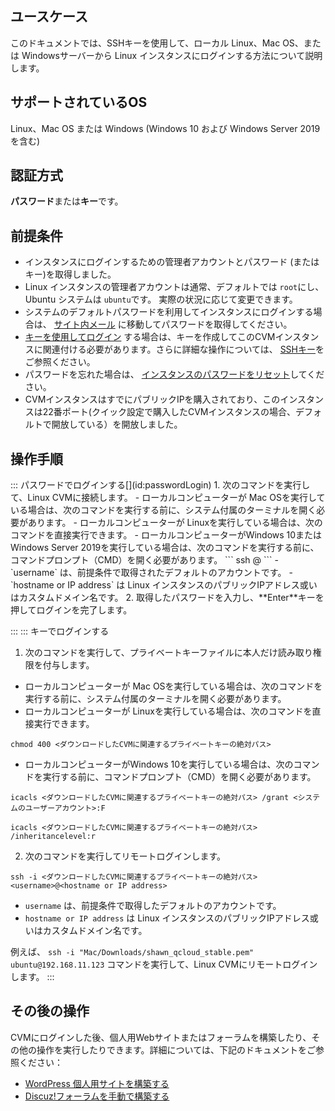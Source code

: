 ## ユースケース
このドキュメントでは、SSHキーを使用して、ローカル Linux、Mac OS、または Windowsサーバーから Linux インスタンスにログインする方法について説明します。

## サポートされているOS
Linux、Mac OS または Windows (Windows 10 および Windows Server 2019 を含む)

## 認証方式
**パスワード**または**キー**です。

## 前提条件
- インスタンスにログインするための管理者アカウントとパスワード (またはキー)を取得しました。
 - Linux インスタンスの管理者アカウントは通常、デフォルトでは `root`にし、Ubuntu システムは `ubuntu`です。 実際の状況に応じて変更できます。
 - システムのデフォルトパスワードを利用してインスタンスにログインする場合は、 [サイト内メール](https://console.cloud.tencent.com/message) に移動してパスワードを取得してください。
 - [キーを使用してログイン](#LoginWithKey) する場合は、キーを作成してこのCVMインスタンスに関連付ける必要があります。さらに詳細な操作については、 [SSHキー](https://intl.cloud.tencent.com/document/product/213/16691)をご参照ください。
 - パスワードを忘れた場合は、 [インスタンスのパスワードをリセット](https://intl.cloud.tencent.com/document/product/213/16566)してください。
- CVMインスタンスはすでにパブリックIPを購入されており、このインスタンスは22番ポート(クイック設定で購入したCVMインスタンスの場合、デフォルトで開放している）を開放しました。

## 操作手順
<dx-tabs>
::: パスワードでログインする[](id:passwordLogin)
1. 次のコマンドを実行して、Linux CVMに接続します。
<dx-alert infotype="explain" title="">
- ローカルコンピューターが Mac OSを実行している場合は、次のコマンドを実行する前に、システム付属のターミナルを開く必要があります。
- ローカルコンピューターが Linuxを実行している場合は、次のコマンドを直接実行できます。
- ローカルコンピューターがWindows 10またはWindows Server 2019を実行している場合は、次のコマンドを実行する前に、コマンドプロンプト（CMD）を開く必要があります。
</dx-alert>
```
ssh <username>@<hostname or IP address>
```
 - `username` は、前提条件で取得されたデフォルトのアカウントです。
 - `hostname or IP address` は Linux インスタンスのパブリックIPアドレス或いはカスタムドメイン名です。
2. 取得したパスワードを入力し、**Enter**キーを押してログインを完了します。

:::
::: キーでログインする[](id:LoginWithKey)
1. 次のコマンドを実行して、プライベートキーファイルに本人だけ読み取り権限を付与します。
 - ローカルコンピューターが Mac OSを実行している場合は、次のコマンドを実行する前に、システム付属のターミナルを開く必要があります。
 - ローカルコンピューターが Linuxを実行している場合は、次のコマンドを直接実行できます。
```
chmod 400 <ダウンロードしたCVMに関連するプライベートキーの絶対パス>
```
 - ローカルコンピューターがWindows 10を実行している場合は、次のコマンドを実行する前に、コマンドプロンプト（CMD）を開く必要があります。
```
icacls <ダウンロードしたCVMに関連するプライベートキーの絶対パス> /grant <システムのユーザーアカウント>:F
```
```
icacls <ダウンロードしたCVMに関連するプライベートキーの絶対パス> /inheritancelevel:r
```
2. 次のコマンドを実行してリモートログインします。
```
ssh -i <ダウンロードしたCVMに関連するプライベートキーの絶対パス> <username>@<hostname or IP address>
```
 - `username` は、前提条件で取得したデフォルトのアカウントです。
 - `hostname or IP address` は Linux インスタンスのパブリックIPアドレス或いはカスタムドメイン名です。

例えば、 `ssh -i "Mac/Downloads/shawn_qcloud_stable.pem" ubuntu@192.168.11.123` コマンドを実行して、Linux CVMにリモートログインします。
:::
</dx-tabs>

## その後の操作

CVMにログインした後、個人用Webサイトまたはフォーラムを構築したり、その他の操作を実行したりできます。詳細については、下記のドキュメントをご参照ください：　　
- [WordPress 個人用サイトを構築する](https://www.tencentcloud.com/document/product/213/33469)
- [Discuz!フォーラムを手動で構築する](https://www.tencentcloud.com/document/product/213/34278)